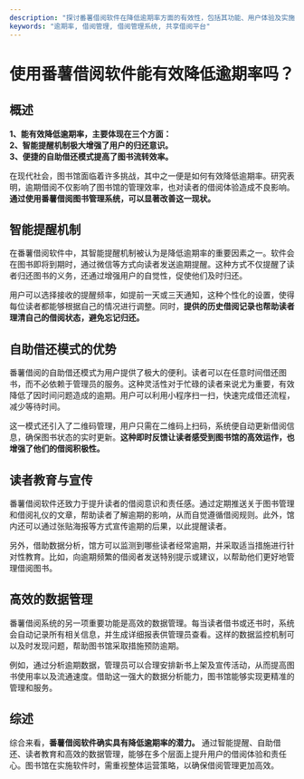 ```yaml
---
description: "探讨番薯借阅软件在降低逾期率方面的有效性，包括其功能、用户体验及实施效果。"
keywords: "逾期率, 借阅管理, 借阅管理系统, 共享借阅平台"
---
```

# 使用番薯借阅软件能有效降低逾期率吗？

## 概述

**1、能有效降低逾期率，主要体现在三个方面：**  
**2、智能提醒机制极大增强了用户的归还意识。**  
**3、便捷的自助借还模式提高了图书流转效率。**

在现代社会，图书馆面临着许多挑战，其中之一便是如何有效降低逾期率。研究表明，逾期借阅不仅影响了图书馆的管理效率，也对读者的借阅体验造成不良影响。**通过使用番薯借阅图书管理系统，可以显著改善这一现状。**

## 智能提醒机制

在番薯借阅软件中，其智能提醒机制被认为是降低逾期率的重要因素之一。软件会在图书即将到期时，通过微信等方式向读者发送逾期提醒。这种方式不仅提醒了读者归还图书的义务，还通过增强用户的自觉性，促使他们及时归还。

用户可以选择接收的提醒频率，如提前一天或三天通知，这种个性化的设置，使得每位读者都能够根据自己的情况进行调整。同时，**提供的历史借阅记录也帮助读者理清自己的借阅状态，避免忘记归还。**

## 自助借还模式的优势

番薯借阅的自助借还模式为用户提供了极大的便利。读者可以在任意时间借还图书，而不必依赖于管理员的服务。这种灵活性对于忙碌的读者来说尤为重要，有效降低了因时间问题造成的逾期。用户可以利用小程序扫一扫，快速完成借还流程，减少等待时间。

这一模式还引入了二维码管理，用户只需在二维码上扫码，系统便自动更新借阅信息，确保图书状态的实时更新。**这种即时反馈让读者感受到图书馆的高效运作，也增强了他们的借阅积极性。**

## 读者教育与宣传

番薯借阅软件还致力于提升读者的借阅意识和责任感。通过定期推送关于图书管理和借阅礼仪的文章，帮助读者了解逾期的影响，从而自觉遵循借阅规则。此外，馆内还可以通过张贴海报等方式宣传逾期的后果，以此提醒读者。

另外，借助数据分析，馆方可以监测到哪些读者经常逾期，并采取适当措施进行针对性教育。比如，向逾期频繁的借阅者发送特别提示或建议，以帮助他们更好地管理借阅图书。

## 高效的数据管理

番薯借阅系统的另一项重要功能是高效的数据管理。每当读者借书或还书时，系统会自动记录所有相关信息，并生成详细报表供管理员查看。这样的数据监控机制可以及时发现问题，帮助图书馆采取措施预防逾期。

例如，通过分析逾期数据，管理员可以合理安排新书上架及宣传活动，从而提高图书使用率以及流通速度。借助这一强大的数据分析能力，图书馆能够实现更精准的管理和服务。

## 综述

综合来看，**番薯借阅软件确实具有降低逾期率的潜力。** 通过智能提醒、自助借还、读者教育和高效的数据管理，能够在多个层面上提升用户的借阅体验和责任心。图书馆在实施软件时，需重视整体运营策略，以确保借阅管理更加高效。
